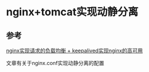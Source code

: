 # nginx+tomcat实现动静分离

## 参考

[nginx实现请求的负载均衡 + keepalived实现nginx的高可用](nginxshi-xian-qing-qiu-de-fu-zaijun-heng-+-keepalived-shi-xian-nginx-de-gao-ke-yong.md)

文章有关于nginx.conf实现动静分离的配置

